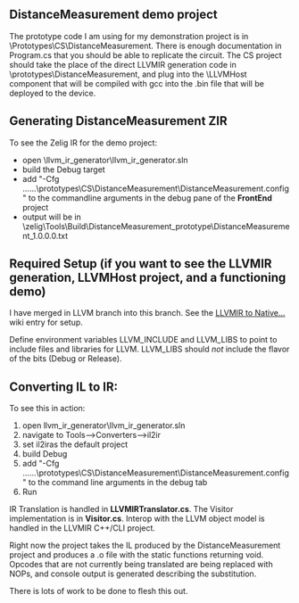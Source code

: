 ## DistanceMeasurement demo project
The prototype code I am using for my demonstration project is in <root>\Prototypes\CS\DistanceMeasurement. There is enough documentation in Program.cs that you should be able to replicate the circuit. The CS project should take the place of the direct LLVMIR generation code in <root>\prototypes\DistanceMeasurement, and plug into the <root>\LLVMHost component that will be compiled with gcc into the .bin file that will be deployed to the device.

## Generating DistanceMeasurement ZIR
To see the Zelig IR for the demo project:
* open <root>\llvm_ir_generator\llvm_ir_generator.sln
* build the Debug target
* add "-Cfg ..\..\..\prototypes\CS\DistanceMeasurement\DistanceMeasurement.config" to the commandline arguments in the debug pane of the **FrontEnd** project
* output will be in <root>\zelig\Tools\Build\DistanceMeasurement_prototype\DistanceMeasurement_1.0.0.0.txt

## Required Setup (if you want to see the LLVMIR generation, LLVMHost project, and a functioning demo)
I have merged in LLVM branch into this branch. See the [LLVMIR to Native...](https://github.com/MSOpenTech/il2n-pr/wiki/LLVMIR-to-Native-demo-project-and-hardware-configuration) wiki entry for setup.

Define environment variables LLVM_INCLUDE and LLVM_LIBS to point to include files and libraries for LLVM.  LLVM_LIBS should *not* include the flavor of the bits (Debug or Release). 

## Converting IL to IR: 
To see this in action:

1. open llvm_ir_generator\llvm_ir_generator.sln
2. navigate to Tools-->Converters-->il2ir
3. set il2iras the default project
4. build Debug
5. add "-Cfg ..\..\..\prototypes\CS\DistanceMeasurement\DistanceMeasurement.config" to the command line arguments in the debug tab
6. Run

IR Translation is handled in **LLVMIRTranslator.cs**. 
The Visitor implementation is in **Visitor.cs**.
Interop with the LLVM object model is handled in the LLVMIR C++/CLI project.

Right now the project takes the IL produced by the DistanceMeasurement project and produces a .o file with the static functions returning void. Opcodes that are not currently being translated are being replaced with NOPs, and console output is generated describing the substitution.

There is lots of work to be done to flesh this out.